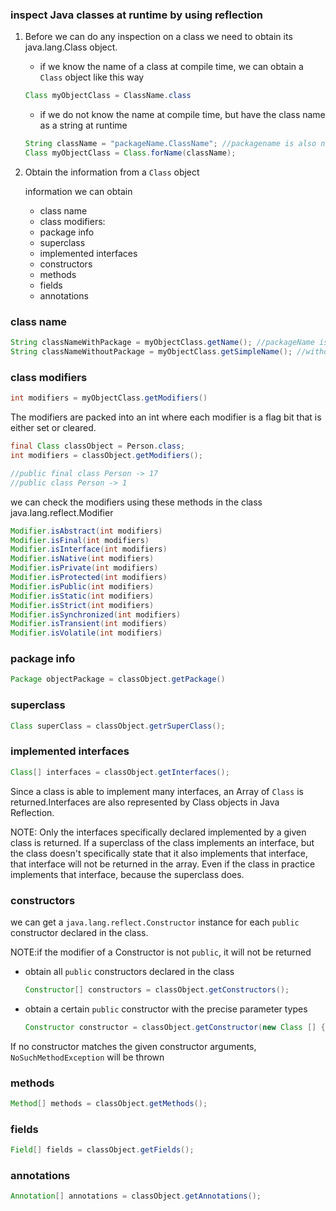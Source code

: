 ### inspect Java classes at runtime by using reflection

1. Before we can do any inspection on a class we need to obtain its java.lang.Class object.

   - if we know the name of a class at compile time, we can obtain a `Class` object like this way

   ```java
   Class myObjectClass = ClassName.class
   ```

   - if we do not know the name at compile time, but have the class name as a string at runtime

   ```java
   String className = "packageName.ClassName"; //packagename is also needed here
   Class myObjectClass = Class.forName(className);
   ```
2. Obtain the information from a `Class` object

   information we can obtain
   - class name  
   - class modifiers:    
   - package info
   - superclass   
   - implemented interfaces
   - constructors
   - methods
   - fields
   - annotations

### class name

 ```java
 String classNameWithPackage = myObjectClass.getName(); //packageName is included
 String classNameWithoutPackage = myObjectClass.getSimpleName(); //without packageName
 ```
 
### class modifiers

```java
int modifiers = myObjectClass.getModifiers()
```
The modifiers are packed into an int where each modifier is a flag bit that is either set or cleared.

```java
final Class classObject = Person.class;
int modifiers = classObject.getModifiers();

//public final class Person -> 17
//public class Person -> 1 
```
we can check the modifiers using these methods in the class java.lang.reflect.Modifier

```java
Modifier.isAbstract(int modifiers)
Modifier.isFinal(int modifiers)
Modifier.isInterface(int modifiers)
Modifier.isNative(int modifiers)
Modifier.isPrivate(int modifiers)
Modifier.isProtected(int modifiers)
Modifier.isPublic(int modifiers)
Modifier.isStatic(int modifiers)
Modifier.isStrict(int modifiers)
Modifier.isSynchronized(int modifiers)
Modifier.isTransient(int modifiers)
Modifier.isVolatile(int modifiers)
```

### package info

```java
Package objectPackage = classObject.getPackage()
```
### superclass

```java
Class superClass = classObject.getrSuperClass();
```

### implemented interfaces

```java
Class[] interfaces = classObject.getInterfaces();
```

Since a class is able to implement many interfaces, an Array of `Class` is returned.Interfaces are also represented by Class objects in Java Reflection.

NOTE: Only the interfaces specifically declared implemented by a given class is returned. If a superclass of the class implements an interface, but the class doesn't specifically state that it also implements that interface, that interface will not be returned in the array. Even if the class in practice implements that interface, because the superclass does.

### constructors
we can get a `java.lang.reflect.Constructor` instance for each `public` constructor declared in the class.

NOTE:if the modifier of a Constructor is not `public`, it will not be returned 

- obtain all `public` constructors declared in the class

   ```java
   Constructor[] constructors = classObject.getConstructors();
   ```
   
- obtain a certain `public` constructor with the precise parameter types

   ```java
   Constructor constructor = classObject.getConstructor(new Class [] {String.Class});
   ```

If no constructor matches the given constructor arguments, `NoSuchMethodException` will be thrown
   
### methods

```java
Method[] methods = classObject.getMethods();
```
### fields

```java
Field[] fields = classObject.getFields();
```

### annotations

```java
Annotation[] annotations = classObject.getAnnotations();
```

